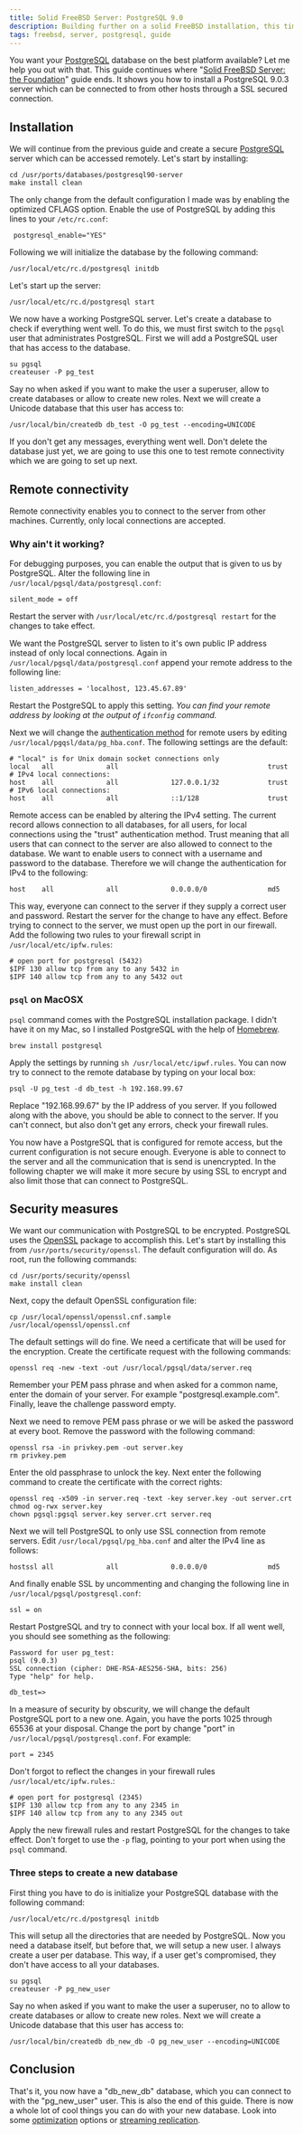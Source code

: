 ```yaml
---
title: Solid FreeBSD Server: PostgreSQL 9.0
description: Building further on a solid FreeBSD installation, this time I show you how to install PostgreSQL which you can connect remotely to.
tags: freebsd, server, postgresql, guide
---
```


You want your [PostgreSQL] database on the best platform available? Let me
help you out with that. This guide continues where
"[Solid FreeBSD Server: the Foundation]" guide ends. It shows you how to
install a PostgreSQL 9.0.3 server which can be connected to from other hosts
through a SSL secured connection.

## Installation

We will continue from the previous guide and create a secure [PostgreSQL]
server which can be accessed remotely. Let's start by installing:

    cd /usr/ports/databases/postgresql90-server
    make install clean

The only change from the default configuration I made was by enabling the
optimized CFLAGS option. Enable the use of PostgreSQL by adding this lines to
your ``/etc/rc.conf``:

     postgresql_enable="YES"

Following we will initialize the database by the following command:

    /usr/local/etc/rc.d/postgresql initdb

Let's start up the server:

    /usr/local/etc/rc.d/postgresql start

We now have a working PostgreSQL server. Let's create a database to check if
everything went well. To do this, we must first switch to the ``pgsql`` user
that administrates PostgreSQL. First we will add a PostgreSQL user that has
access to the database.

    su pgsql
    createuser -P pg_test

Say no when asked if you want to make the user a superuser, allow to create
databases or allow to create new roles. Next we will create a Unicode database
that this user has access to:

    /usr/local/bin/createdb db_test -O pg_test --encoding=UNICODE

If you don't get any messages, everything went well. Don't delete the database
just yet, we are going to use this one to test remote connectivity which we
are going to set up next.

## Remote connectivity

Remote connectivity enables you to connect to the server from other
machines. Currently, only local connections are accepted.

<section class="information">

### Why ain't it working?

For debugging purposes, you can enable the output that is given to us by
PostgreSQL. Alter the following line in
``/usr/local/pgsql/data/postgresql.conf``:

    silent_mode = off

Restart the server with ``/usr/local/etc/rc.d/postgresql restart`` for the
changes to take effect.

</section>

We want the PostgreSQL server to listen to it's own public IP address instead
of only local connections. Again in ``/usr/local/pgsql/data/postgresql.conf``
append your remote address to the following line:

    listen_addresses = 'localhost, 123.45.67.89'

Restart the PostgreSQL to apply this setting. _You can find your remote
address by looking at the output of ``ifconfig`` command._

Next we will change the [authentication method] for remote users by editing
``/usr/local/pgqsl/data/pg_hba.conf``. The following settings are the default:

    # "local" is for Unix domain socket connections only
    local   all             all                                     trust
    # IPv4 local connections:
    host    all             all             127.0.0.1/32            trust
    # IPv6 local connections:
    host    all             all             ::1/128                 trust

Remote access can be enabled by altering the IPv4 setting. The current record
allows connection to all databases, for all users, for local connections using
the "trust" authentication method. Trust meaning that all users that can
connect to the server are also allowed to connect to the database. We want to
enable users to connect with a username and password to the
database. Therefore we will change the authentication for IPv4 to the
following:

    host    all             all             0.0.0.0/0               md5

This way, everyone can connect to the server if they supply a correct user and
password. Restart the server for the change to have any effect. Before trying
to connect to the server, we must open up the port in our firewall. Add the
following two rules to your firewall script in ``/usr/local/etc/ipfw.rules``:

    # open port for postgresql (5432)
    $IPF 130 allow tcp from any to any 5432 in
    $IPF 140 allow tcp from any to any 5432 out
    

<section class="information">

### ``psql`` on MacOSX

``psql`` command comes with the PostgreSQL installation package. I didn't have
it on my Mac, so I installed PostgreSQL with the help of [Homebrew].

    brew install postgresql
    
</section>
    
Apply the settings by running ``sh /usr/local/etc/ipwf.rules``. You can now
try to connect to the remote database by typing on your local box:

    psql -U pg_test -d db_test -h 192.168.99.67

Replace "192.168.99.67" by the IP address of you server. If you followed along
with the above, you should be able to connect to the server. If you can't
connect, but also don't get any errors, check your firewall rules.

You now have a PostgreSQL that is configured for remote access, but the
current configuration is not secure enough. Everyone is able to connect to the
server and all the communication that is send is unencrypted. In the following
chapter we will make it more secure by using SSL to encrypt and also limit
those that can connect to PostgreSQL.

## Security measures

We want our communication with PostgreSQL to be encrypted. PostgreSQL uses the
[OpenSSL] package to accomplish this. Let's start by installing this from
``/usr/ports/security/openssl``. The default configuration will do. As root,
run the following commands:

    cd /usr/ports/security/openssl
    make install clean

Next, copy the default OpenSSL configuration file:

    cp /usr/local/openssl/openssl.cnf.sample /usr/local/openssl/openssl.cnf

The default settings will do fine. We need a certificate that will be used for
the encryption. Create the certificate request with the following commands:

    openssl req -new -text -out /usr/local/pgsql/data/server.req

Remember your PEM pass phrase and when asked for a common name, enter the
domain of your server. For example "postgresql.example.com". Finally, leave
the challenge password empty.

Next we need to remove PEM pass phrase or we will be asked the password at
every boot. Remove the password with the following command:

    openssl rsa -in privkey.pem -out server.key
    rm privkey.pem

Enter the old passphrase to unlock the key. Next enter the following command
to create the certificate with the correct rights:

    openssl req -x509 -in server.req -text -key server.key -out server.crt
    chmod og-rwx server.key
    chown pgsql:pgsql server.key server.crt server.req

Next we will tell PostgreSQL to only use SSL connection from remote
servers. Edit ``/usr/local/pgsql/pg_hba.conf`` and alter the IPv4 line as
follows:

    hostssl all             all             0.0.0.0/0               md5

And finally enable SSL by uncommenting and changing the following line in
``/usr/local/pgsql/postgresql.conf``:

    ssl = on

Restart PostgreSQL and try to connect with your local box. If all went well,
you should see something as the following:

    Password for user pg_test: 
    psql (9.0.3)
    SSL connection (cipher: DHE-RSA-AES256-SHA, bits: 256)
    Type "help" for help.

    db_test=> 

In a measure of security by obscurity, we will change the default PostgreSQL
port to a new one. Again, you have the ports 1025 through 65536 at your
disposal. Change the port by change "port" in
``/usr/local/pgsql/postgresql.conf``. For example:

    port = 2345

Don't forgot to reflect the changes in your firewall rules
``/usr/local/etc/ipfw.rules``.:

    # open port for postgresql (2345)
    $IPF 130 allow tcp from any to any 2345 in
    $IPF 140 allow tcp from any to any 2345 out

Apply the new firewall rules and restart PostgreSQL for the changes to take
effect. Don't forget to use the ``-p`` flag, pointing to your port when using
the ``psql`` command.

### Three steps to create a new database

First thing you have to do is initialize your PostgreSQL database with the
following command:

	/usr/local/etc/rc.d/postgresql initdb

This will setup all the directories that are needed by PostgreSQL. Now you
need a database itself, but before that, we will setup a new user. I always
create a user per database. This way, if a user get's compromised, they don't
have access to all your databases.

	su pgsql
	createuser -P pg_new_user

Say no when asked if you want to make the user a superuser, no to allow to
create databases or allow to create new roles. Next we will create a Unicode
database that this user has access to:

    /usr/local/bin/createdb db_new_db -O pg_new_user --encoding=UNICODE

## Conclusion

That's it, you now have a "db_new_db" database, which you can connect to with
the "pg_new_user" user. This is also the end of this guide. There is now a
whole lot of cool things you can do with your new database. Look into some
[optimization] options or [streaming replication].

[Solid FreeBSD Server: the Foundation]: /guides/2011/04/05/solid-freebsd-server-foundation.html
[PostgreSQL]: http://www.postgresql.org/
[OpenSSL]: http://www.openssl.org/
[authentication method]: http://www.postgresql.org/docs/9.0/static/auth-methods.html
[Homebrew]: http://mxcl.github.com/homebrew/
[optimization]: http://robots.thoughtbot.com/post/2638538135/postgresql-performance-considerations "PostgreSQL performance options"
[streaming replication]: http://wiki.postgresql.org/wiki/Streaming_Replication "Streaming replication guide"

